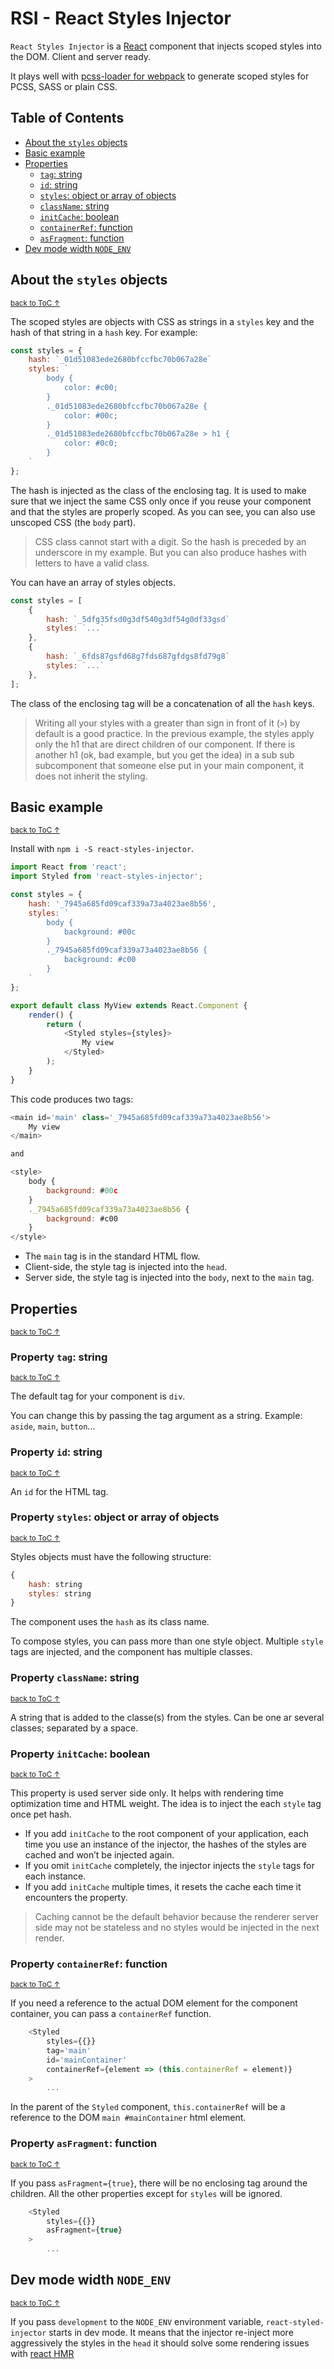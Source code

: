 # RSI - React Styles Injector

`React Styles Injector` is a [React](https://reactjs.org/) component that injects scoped styles into the DOM. Client and server ready.

It plays well with [pcss-loader for webpack](https://github.com/fabien-h/pcss-loader) to generate scoped styles for PCSS, SASS or plain CSS.

## Table of Contents

- [About the `styles` objects](#about-the-styles-objects)
- [Basic example](#basic-example)
- [Properties](#properties)
  - [`tag`: string](#property-tag-string)
  - [`id`: string](#property-id-string)
  - [`styles`: object or array of objects](#property-styles-object-or-array-of-objects)
  - [`className`: string](#property-classname-string)
  - [`initCache`: boolean](#property-initcache-boolean)
  - [`containerRef`: function](#property-containerref-function)
  - [`asFragment`: function](#property-asFragment-boolean)
- [Dev mode width `NODE_ENV`](#dev-mode-width-node_env)

## About the `styles` objects

<sup>[back to ToC &uarr;](#table-of-contents)</sup>

The scoped styles are objects with CSS as strings in a `styles` key and the hash of that string in a `hash` key. For example:

```JavaScript
const styles = {
    hash: `_01d51083ede2680bfccfbc70b067a28e`
    styles: `
        body {
            color: #c00;
        }
        ._01d51083ede2680bfccfbc70b067a28e {
            color: #00c;
        }
        ._01d51083ede2680bfccfbc70b067a28e > h1 {
            color: #0c0;
        }
    `
};
```

The hash is injected as the class of the enclosing tag. It is used to make sure that we inject the same CSS only once if you reuse your component and that the styles are properly scoped. As you can see, you can also use unscoped CSS (the `body` part).

> CSS class cannot start with a digit. So the hash is preceded by an underscore in my example. But you can also produce hashes with letters to have a valid class.

You can have an array of styles objects.

```JavaScript
const styles = [
    {
        hash: `_5dfg35fsd0g3df540g3df54g0df33gsd`
        styles: `...`
    },
    {
        hash: `_6fds87gsfd68g7fds687gfdgs8fd79g8`
        styles: `...`
    },
];
```

The class of the enclosing tag will be a concatenation of all the `hash` keys.

> Writing all your styles with a greater than sign in front of it (`>`) by default is a good practice. In the previous example, the styles apply only the h1 that are direct children of our component. If there is another h1 (ok, bad example, but you get the idea) in a sub sub subcomponent that someone else put in your main component, it does not inherit the styling.

## Basic example

<sup>[back to ToC &uarr;](#table-of-contents)</sup>

Install with `npm i -S react-styles-injector`.

```JavaScript
import React from 'react';
import Styled from 'react-styles-injector';

const styles = {
    hash: '_7945a685fd09caf339a73a4023ae8b56',
    styles: `
        body {
            background: #00c
        }
        ._7945a685fd09caf339a73a4023ae8b56 {
            background: #c00
        }
    `
};

export default class MyView extends React.Component {
    render() {
        return (
            <Styled styles={styles}>
                My view
            </Styled>
        );
    }
}
```

This code produces two tags:

```JavaScript
<main id='main' class='_7945a685fd09caf339a73a4023ae8b56'>
    My view
</main>

and

<style>
    body {
        background: #00c
    }
    ._7945a685fd09caf339a73a4023ae8b56 {
        background: #c00
    }
</style>
```

- The `main` tag is in the standard HTML flow.
- Client-side, the style tag is injected into the `head`.
- Server side, the style tag is injected into the `body`, next to the `main` tag.

## Properties

<sup>[back to ToC &uarr;](#table-of-contents)</sup>

### Property `tag`: string

<sup>[back to ToC &uarr;](#table-of-contents)</sup>

The default tag for your component is `div`.

You can change this by passing the tag argument as a string. Example: `aside`, `main`, `button`...

### Property `id`: string

<sup>[back to ToC &uarr;](#table-of-contents)</sup>

An `id` for the HTML tag.

### Property `styles`: object or array of objects

<sup>[back to ToC &uarr;](#table-of-contents)</sup>

Styles objects must have the following structure:

```JavaScript
{
    hash: string
    styles: string
}
```

The component uses the `hash` as its class name.

To compose styles, you can pass more than one style object. Multiple `style` tags are injected, and the component has multiple classes.

### Property `className`: string

<sup>[back to ToC &uarr;](#table-of-contents)</sup>

A string that is added to the classe(s) from the styles. Can be one ar several classes; separated by a space.

### Property `initCache`: boolean

<sup>[back to ToC &uarr;](#table-of-contents)</sup>

This property is used server side only. It helps with rendering time optimization time and HTML weight. The idea is to inject the each `style` tag once pet hash.

- If you add `initCache` to the root component of your application, each time you use an instance of the injector, the hashes of the styles are cached and won’t be injected again.
- If you omit `initCache` completely, the injector injects the `style` tags for each instance.
- If you add `initCache` multiple times, it resets the cache each time it encounters the property.

> Caching cannot be the default behavior because the renderer server side may not be stateless and no styles would be injected in the next render.

### Property `containerRef`: function

<sup>[back to ToC &uarr;](#table-of-contents)</sup>

If you need a reference to the actual DOM element for the component container, you can pass a `containerRef` function.

```JavaScript
    <Styled
        styles={{}}
        tag='main'
        id='mainContainer'
        containerRef={element => (this.containerRef = element)}
    >
        ...
```

In the parent of the `Styled` component, `this.containerRef` will be a reference to the DOM `main #mainContainer` html element.

### Property `asFragment`: function

<sup>[back to ToC &uarr;](#table-of-contents)</sup>

If you pass `asFragment={true}`, there will be no enclosing tag around the children. All the other properties except for `styles` will be ignored.

```JavaScript
    <Styled
        styles={{}}
        asFragment={true}
    >
        ...
```

## Dev mode width `NODE_ENV`

<sup>[back to ToC &uarr;](#table-of-contents)</sup>

If you pass `development` to the `NODE_ENV` environment variable, `react-styled-injector` starts in dev mode. It means that the injector re-inject more aggressively the styles in the `head` it should solve some rendering issues with [react HMR](https://github.com/gaearon/react-hot-loader)
